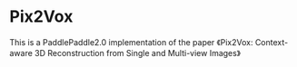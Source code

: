 # Pix2Vox
This is a PaddlePaddle2.0 implementation of the paper 《Pix2Vox: Context-aware 3D Reconstruction from Single and Multi-view Images》
